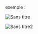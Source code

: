 exemple :

![Sans titre](https://github.com/fk-crafter/html-css-js-animation/assets/127132293/c7afa776-a054-49f8-be1e-3e65d08cb377)

![Sans titre2](https://github.com/fk-crafter/html-css-js-animation/assets/127132293/d93db239-8b37-4238-a45b-41b35a867b2d)
